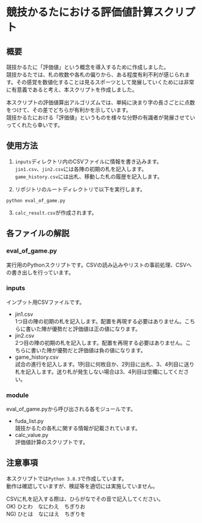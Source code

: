 # 競技かるたにおける評価値計算スクリプト

## 概要
競技かるたに「評価値」という概念を導入するために作成しました。  
競技かるたでは、札の枚数や各札の偏りから、ある程度有利不利が感じられます。その感覚を数値化することは見るスポーツとして発展していくためには非常に有意義であると考え、本スクリプトを作成しました。

本スクリプトの評価値算出アルゴリズムでは、単純に決まり字の長さごとに点数をつけて、その差でどちらが有利かを示しています。  
競技かるたにおける「評価値」というものを様々な分野の有識者が発展させていってくれたら幸いです。


## 使用方法

1. `inputs`ディレクトリ内のCSVファイルに情報を書き込みます。  
`jin1.csv`、`jin2.csv`には各陣の初期の札を記入します。  
`game_history.csv`には出札、移動した札の履歴を記入します。

2. リポジトリのルートディレクトリで以下を実行します。
```
python eval_of_game.py
```
3. `calc_result.csv`が作成されます。 

## 各ファイルの解説
### eval_of_game.py
実行用のPythonスクリプトです。CSVの読み込みやリストの事前処理、CSVへの書き出しを行っています。
### inputs
インプット用CSVファイルです。
- jin1.csv  
1つ目の陣の初期の札を記入します。配置を再現する必要はありません。こちらに書いた陣が優勢だと評価値は正の値になります。
- jin2.csv  
2つ目の陣の初期の札を記入します。配置を再現する必要はありません。こちらに書いた陣が優勢だと評価値は負の値になります。
- game_history.csv  
試合の進行を記入します。1列目に何枚目か、2列目に出札、3、4列目に送り札を記入します。送り札が発生しない場合は3、4列目は空欄にしてください。
### module
eval_of_game.pyから呼び出される各モジュールです。
- fuda_list.py  
競技かるたの各札に関する情報が記載されています。
- calc_value.py  
評価値計算のスクリプトです。


## 注意事項
本スクリプトでは`Python 3.8.3`で作成しています。  
動作は確認していますが、検証等を適切には実施していません。

CSVに札を記入する際は、ひらがなでその音で記入してください。  
OK) ひとわ　なにわえ　ちぎりお  
NG) ひとは　なにはえ　ちぎりを
